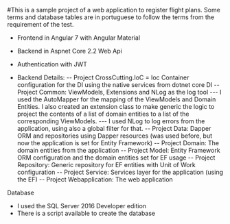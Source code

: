 #This is a sample project of a web application to register flight plans. Some terms and database tables are in portuguese to follow the terms from the requirement of the test.

- Frontend in Angular 7 with Angular Material
- Backend in Aspnet Core 2.2 Web Api
- Authentication with JWT 

- Backend Details:
-- Project CrossCutting.IoC = Ioc Container configuration for the DI using the native services from dotnet core DI
-- Project Common: ViewModels, Extensions and NLog as the log tool
--- I used the AutoMapper for the mapping of the ViewModels and Domain Entities. I also created an extension class to make generic the logic to project  the contents of a list of domain entities to a list of the corresponding ViewModels.
--- I used NLog to log errors from the application, using also a global filter for that.
-- Project Data: Dapper ORM and repositories using Dapper resources (was used before, but now the application is set for Entity Framework)
-- Project Domain: The domain entities from the application
-- Project Model: Entity Framework ORM configuration and the domain entities set for EF usage
-- Project Repository: Generic repository for EF entities with Unit of Work configuration
-- Project Service: Services layer for the application (using the EF)
-- Project Webapplication: The web application

Database
- I used the SQL Server 2016 Developer edition
- There is a script available to create the database

